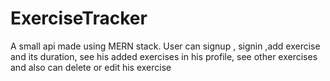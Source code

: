 # ExerciseTracker
A small api made using MERN stack. User can signup , signin ,add exercise and its duration, see his added exercises in his profile, see other exercises and also can delete or edit his exercise
